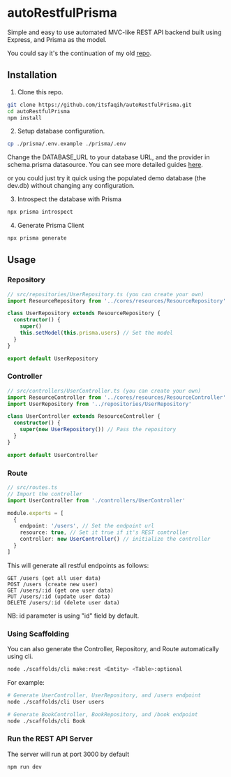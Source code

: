 # autoRestfulPrisma
Simple and easy to use automated MVC-like REST API backend built using Express, and Prisma as the model.

You could say it's the continuation of my old [repo](https://github.com/itsfaqih/autoRestful).

## Installation
1. Clone this repo.
```bash
git clone https://github.com/itsfaqih/autoRestfulPrisma.git
cd autoRestfulPrisma
npm install
```
2. Setup database configuration.
```bash
cp ./prisma/.env.example ./prisma/.env
```
Change the DATABASE_URL to your database URL, and the provider in schema.prisma datasource.
You can see more detailed guides [here](https://www.prisma.io/docs/reference/database-connectors/connection-urls).

or you could just try it quick using the populated demo database (the dev.db) without changing any configuration.

3. Introspect the database with Prisma
```bash
npx prisma introspect
```
4. Generate Prisma Client
```bash
npx prisma generate
```

## Usage
### Repository
```typescript
// src/repositories/UserRepository.ts (you can create your own)
import ResourceRepository from '../cores/resources/ResourceRepository' // REST boilerplate repository

class UserRepository extends ResourceRepository {
  constructor() {
    super()
    this.setModel(this.prisma.users) // Set the model
  }
}

export default UserRepository
```
### Controller
```typescript
// src/controllers/UserController.ts (you can create your own)
import ResourceController from '../cores/resources/ResourceController' // REST boilerplate controller
import UserRepository from '../repositories/UserRepository'

class UserController extends ResourceController {
  constructor() {
    super(new UserRepository()) // Pass the repository
  }
}

export default UserController
```
### Route
```typescript
// src/routes.ts
// Import the controller
import UserController from './controllers/UserController'

module.exports = [
  {
    endpoint: '/users', // Set the endpoint url
    resource: true, // Set it true if it's REST controller
    controller: new UserController() // initialize the controller
  }
]
```
This will generate all restful endpoints as follows:
```
GET /users (get all user data)
POST /users (create new user)
GET /users/:id (get one user data)
PUT /users/:id (update user data)
DELETE /users/:id (delete user data)
```
NB: id parameter is using "id" field by default.
### Using Scaffolding
You can also generate the Controller, Repository, and Route automatically using cli.
```bash
node ./scaffolds/cli make:rest <Entity> <Table>:optional
```
For example:
```bash
# Generate UserController, UserRepository, and /users endpoint
node ./scaffolds/cli User users 

# Generate BookController, BookRepository, and /book endpoint
node ./scaffolds/cli Book 

```
### Run the REST API Server
The server will run at port 3000 by default
```bash
npm run dev
```